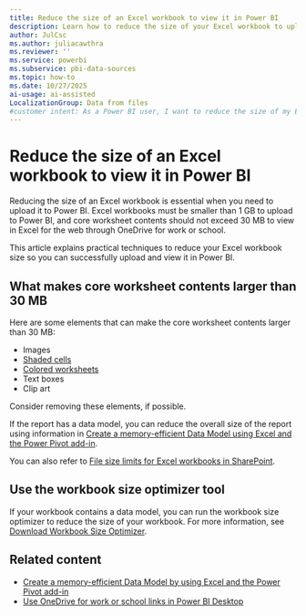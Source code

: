 ```yaml
---
title: Reduce the size of an Excel workbook to view it in Power BI
description: Learn how to reduce the size of your Excel workbook to upload it to Power BI. Discover techniques to manage contents and meet the 1 GB size limit.
author: JulCsc
ms.author: juliacawthra
ms.reviewer: ''
ms.service: powerbi
ms.subservice: pbi-data-sources
ms.topic: how-to
ms.date: 10/27/2025
ai-usage: ai-assisted
LocalizationGroup: Data from files
#customer intent: As a Power BI user, I want to reduce the size of my Excel workbook so that I can upload it to Power BI and view it without issues.
---
```

# Reduce the size of an Excel workbook to view it in Power BI

Reducing the size of an Excel workbook is essential when you need to upload it to Power BI. Excel workbooks must be smaller than 1 GB to upload to Power BI, and core worksheet contents should not exceed 30 MB to view in Excel for the web through OneDrive for work or school.

This article explains practical techniques to reduce your Excel workbook size so you can successfully upload and view it in Power BI.

## What makes core worksheet contents larger than 30 MB

Here are some elements that can make the core worksheet contents larger than 30 MB:

- Images
- [Shaded cells](https://support.office.com/article/Add-or-change-the-background-color-of-cells-ac10f131-b847-428f-b656-d65375fb815e)
- [Colored worksheets](https://support.office.com/article/add-or-remove-a-sheet-background-3577a762-8450-4556-96a2-cc265abc00a8)
- Text boxes
- Clip art

Consider removing these elements, if possible.

If the report has a data model, you can reduce the overall size of the report using information in [Create a memory-efficient Data Model using Excel and the Power Pivot add-in](https://support.office.com/article/Create-a-memory-efficient-Data-Model-using-Excel-2013-and-the-Power-Pivot-add-in-951c73a9-21c4-46ab-9f5e-14a2833b6a70).

You can also refer to [File size limits for Excel workbooks in SharePoint](https://support.office.com/article/File-size-limits-for-workbooks-in-SharePoint-Online-9e5bc6f8-018f-415a-b890-5452687b325e).

## Use the workbook size optimizer tool

If your workbook contains a data model, you can run the workbook size optimizer to reduce the size of your workbook. For more information, see [Download Workbook Size Optimizer](https://www.microsoft.com/download/details.aspx?id=38793).

## Related content

- [Create a memory-efficient Data Model by using Excel and the Power Pivot add-in](https://support.office.com/article/Create-a-memory-efficient-Data-Model-using-Excel-2013-and-the-Power-Pivot-add-in-951c73a9-21c4-46ab-9f5e-14a2833b6a70)
- [Use OneDrive for work or school links in Power BI Desktop](desktop-use-onedrive-business-links.md)
